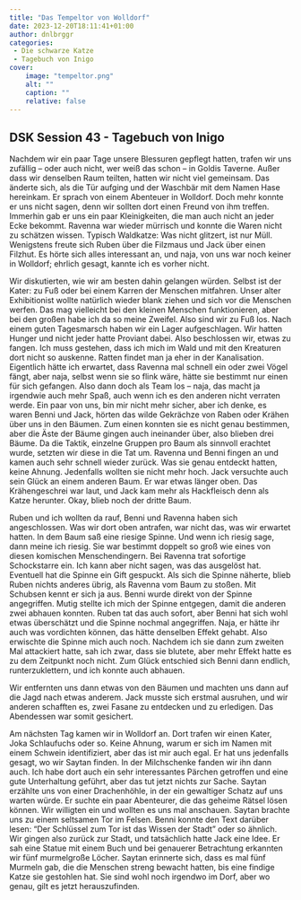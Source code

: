 ```yaml
---
title: "Das Tempeltor von Wolldorf"
date: 2023-12-20T18:11:41+01:00
author: dnlbrggr
categories:
 - Die schwarze Katze
 - Tagebuch von Inigo
cover:
    image: "tempeltor.png"
    alt: ""
    caption: ""
    relative: false
---
```


## DSK Session 43 - Tagebuch von Inigo

Nachdem wir ein paar Tage unsere Blessuren gepflegt hatten, trafen wir uns zufällig – oder auch nicht, wer weiß das schon – in Goldis Taverne. Außer dass wir denselben Raum teilten, hatten wir nicht viel gemeinsam. Das änderte sich, als die Tür aufging und der Waschbär mit dem Namen Hase hereinkam. Er sprach von einem Abenteuer in Wolldorf. Doch mehr konnte er uns nicht sagen, denn wir sollten dort einen Freund von ihm treffen. Immerhin gab er uns ein paar Kleinigkeiten, die man auch nicht an jeder Ecke bekommt. Ravenna war wieder mürrisch und konnte die Waren nicht zu schätzen wissen. Typisch Waldkatze: Was nicht glitzert, ist nur Müll. Wenigstens freute sich Ruben über die Filzmaus und Jack über einen Filzhut. Es hörte sich alles interessant an, und naja, von uns war noch keiner in Wolldorf; ehrlich gesagt, kannte ich es vorher nicht.

Wir diskutierten, wie wir am besten dahin gelangen würden. Selbst ist der Kater: zu Fuß oder bei einem Karren der Menschen mitfahren. Unser alter Exhibitionist wollte natürlich wieder blank ziehen und sich vor die Menschen werfen. Das mag vielleicht bei den kleinen Menschen funktionieren, aber bei den großen habe ich da so meine Zweifel. Also sind wir zu Fuß los. Nach einem guten Tagesmarsch haben wir ein Lager aufgeschlagen. Wir hatten Hunger und nicht jeder hatte Proviant dabei. Also beschlossen wir, etwas zu fangen. Ich muss gestehen, dass ich mich im Wald und mit den Kreaturen dort nicht so auskenne. Ratten findet man ja eher in der Kanalisation. Eigentlich hätte ich erwartet, dass Ravenna mal schnell ein oder zwei Vögel fängt, aber naja, selbst wenn sie so flink wäre, hätte sie bestimmt nur einen für sich gefangen. Also dann doch als Team los – naja, das macht ja irgendwie auch mehr Spaß, auch wenn ich es den anderen nicht verraten werde. Ein paar von uns, bin mir nicht mehr sicher, aber ich denke, es waren Benni und Jack, hörten das wilde Gekrächze von Raben oder Krähen über uns in den Bäumen. Zum einen konnten sie es nicht genau bestimmen, aber die Äste der Bäume gingen auch ineinander über, also blieben drei Bäume. Da die Taktik, einzelne Gruppen pro Baum als sinnvoll erachtet wurde, setzten wir diese in die Tat um. Ravenna und Benni fingen an und kamen auch sehr schnell wieder zurück. Was sie genau entdeckt hatten, keine Ahnung. Jedenfalls wollten sie nicht mehr hoch. Jack versuchte auch sein Glück an einem anderen Baum. Er war etwas länger oben. Das Krähengeschrei war laut, und Jack kam mehr als Hackfleisch denn als Katze herunter. Okay, blieb noch der dritte Baum.

Ruben und ich wollten da rauf, Benni und Ravenna haben sich angeschlossen. Was wir dort oben antrafen, war nicht das, was wir erwartet hatten. In dem Baum saß eine riesige Spinne. Und wenn ich riesig sage, dann meine ich riesig. Sie war bestimmt doppelt so groß wie eines von diesen komischen Menschendingern. Bei Ravenna trat sofortige Schockstarre ein. Ich kann aber nicht sagen, was das ausgelöst hat. Eventuell hat die Spinne ein Gift gespuckt. Als sich die Spinne näherte, blieb Ruben nichts anderes übrig, als Ravenna vom Baum zu stoßen. Mit Schubsen kennt er sich ja aus. Benni wurde direkt von der Spinne angegriffen. Mutig stellte ich mich der Spinne entgegen, damit die anderen zwei abhauen konnten. Ruben tat das auch sofort, aber Benni hat sich wohl etwas überschätzt und die Spinne nochmal angegriffen. Naja, er hätte ihr auch was vordichten können, das hätte denselben Effekt gehabt. Also erwischte die Spinne mich auch noch. Nachdem ich sie dann zum zweiten Mal attackiert hatte, sah ich zwar, dass sie blutete, aber mehr Effekt hatte es zu dem Zeitpunkt noch nicht. Zum Glück entschied sich Benni dann endlich, runterzuklettern, und ich konnte auch abhauen.

Wir entfernten uns dann etwas von den Bäumen und machten uns dann auf die Jagd nach etwas anderem. Jack musste sich erstmal ausruhen, und wir anderen schafften es, zwei Fasane zu entdecken und zu erledigen. Das Abendessen war somit gesichert.

Am nächsten Tag kamen wir in Wolldorf an. Dort trafen wir einen Kater, Joka Schlaufuchs oder so. Keine Ahnung, warum er sich im Namen mit einem Schwein identifiziert, aber das ist mir auch egal. Er hat uns jedenfalls gesagt, wo wir Saytan finden. In der Milchschenke fanden wir ihn dann auch. Ich habe dort auch ein sehr interessantes Pärchen getroffen und eine gute Unterhaltung geführt, aber das tut jetzt nichts zur Sache. Saytan erzählte uns von einer Drachenhöhle, in der ein gewaltiger Schatz auf uns warten würde. Er suchte ein paar Abenteurer, die das geheime Rätsel lösen können. Wir willigten ein und wollten es uns mal anschauen. Saytan brachte uns zu einem seltsamen Tor im Felsen. Benni konnte den Text darüber lesen: “Der Schlüssel zum Tor ist das Wissen der Stadt” oder so ähnlich. Wir gingen also zurück zur Stadt, und tatsächlich hatte Jack eine Idee. Er sah eine Statue mit einem Buch und bei genauerer Betrachtung erkannten wir fünf murmelgroße Löcher. Saytan erinnerte sich, dass es mal fünf Murmeln gab, die die Menschen streng bewacht hatten, bis eine findige Katze sie gestohlen hat. Sie sind wohl noch irgendwo im Dorf, aber wo genau, gilt es jetzt herauszufinden.
